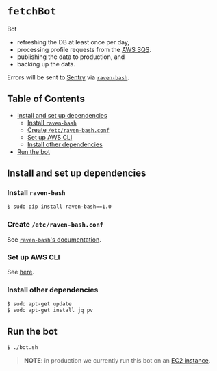 # `fetchBot`

Bot

* refreshing the DB at least once per day,
* processing profile requests from the
  [AWS SQS](https://github.com/ghuser-io/ghuser.io/blob/master/aws/sqs).
* publishing the data to production, and
* backing up the data.

Errors will be sent to [Sentry](https://sentry.io) via
[`raven-bash`](https://github.com/ViktorStiskala/raven-bash).

## Table of Contents

<!-- toc -->

- [Install and set up dependencies](#install-and-set-up-dependencies)
  * [Install `raven-bash`](#install-raven-bash)
  * [Create `/etc/raven-bash.conf`](#create-etcraven-bashconf)
  * [Set up AWS CLI](#set-up-aws-cli)
  * [Install other dependencies](#install-other-dependencies)
- [Run the bot](#run-the-bot)

<!-- tocstop -->

## Install and set up dependencies

### Install `raven-bash`

```bash
$ sudo pip install raven-bash==1.0
```

### Create `/etc/raven-bash.conf`

See [`raven-bash`'s documentation](https://github.com/ViktorStiskala/raven-bash#usage).

### Set up AWS CLI

See [here](https://github.com/ghuser-io/ghuser.io/blob/master/aws).

### Install other dependencies

```bash
$ sudo apt-get update
$ sudo apt-get install jq pv
```

## Run the bot

```bash
$ ./bot.sh
```

> **NOTE**: in production we currently run this bot on an
> [EC2 instance](https://github.com/ghuser-io/ghuser.io/blob/master/aws/ec2).
